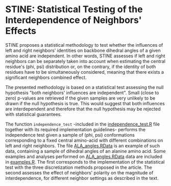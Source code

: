 # STINE: Statistical Testing of the Interdependence of Neighbors' Effects

STINE proposes a statistical methodology to test whether the influences of left and right neighbors' identities on backbone dihedral angles of a given amino acid are independent. In other words, STINE assesses if left and right neighbors can be separately taken into account when estimating the central residue's (phi, psi) distribution or, on the contrary, if the identity of both residues have to be simultaneously considered, meaning that there exists a significant neighbors combined effect.

The presented methodology is based on a statistical test assessing the null hypothesis "both neighbors' influences are independent". Small (close to zero) p-values are retrieved if the given samples are very unlikely to be drawn if the null hypothesis is true. This would suggest that both influences are interdependent and therefore that the null hypothesis may be rejected with statistical guarantees. 

The function ``independence_test`` -included in the [independence_test.R](independence_test.R) file together with its required implementation guidelines- performs the independence test given a sample of (phi, psi) conformations corresponding to a fixed central amino-acid with different combinations on left and right neighbors. The file [ALA_angles.RData](ALA_angles.RData) is an example of such data, containing a sample of dihedral angles of an alanine amino acid. Some examples and analyses performed on [ALA_angles.RData](ALA_angles.RData) data are included in [examples.R](examples.R). The first corresponds to the implementation of the statistical test with the three discretization methods proposed in the article. The second assesses the effect of neighbors' polarity on the magnitude of interdependence, for different neighbor settings as described in the text.
 
